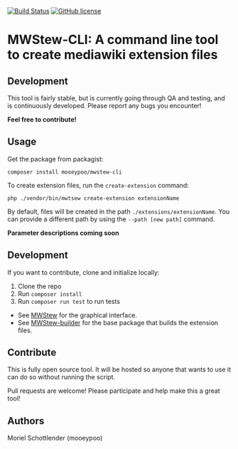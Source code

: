 [![Build Status](https://travis-ci.org/mooeypoo/MWStew.svg?branch=master)](https://travis-ci.org/mooeypoo/MWStew-CLI)
[![GitHub license](https://img.shields.io/badge/license-GPLv2-blue.svg?style=plastic)](https://raw.githubusercontent.com/mooeypoo/MWStew-CLI/master/LICENSE)

# MWStew-CLI: A command line tool to create mediawiki extension files

## Development
This tool is fairly stable, but is currently going through QA and testing, and is continuously developed. Please report any bugs you encounter!

**Feel free to contribute!**

## Usage

Get the package from packagist:

```
composer install mooeypoo/mwstew-cli
```

To create extension files, run the `create-extension` command:

```
php ./vendor/bin/mwtsew create-extension extensionName
```

By default, files will be created in the path `./extensions/extensionName`. You can provide a different path by using the `--path [new path]` command.

**Parameter descriptions coming soon**

## Development
If you want to contribute, clone and initialize locally:

1. Clone the repo
2. Run `composer install`
3. Run `composer run test` to run tests

* See [MWStew](https://github.com/mooeypoo/MWStew) for the graphical interface.
* See [MWStew-builder](https://github.com/mooeypoo/MWStew-builder) for the base package that builds the extension files.

## Contribute
This is fully open source tool. It will be hosted so anyone that wants to use it can do so without running the script.

Pull requests are welcome! Please participate and help make this a great tool!

## Authors
Moriel Schottlender (mooeypoo)
